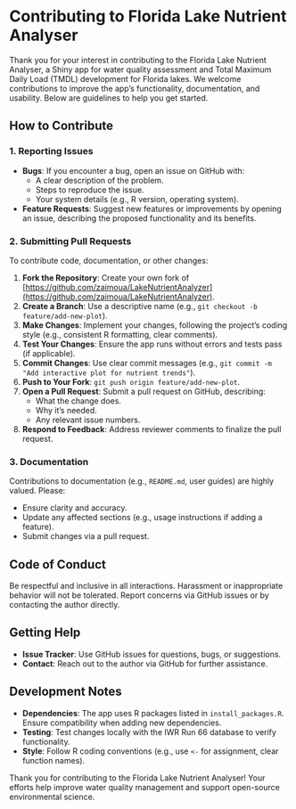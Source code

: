 # Contributing to Florida Lake Nutrient Analyser

Thank you for your interest in contributing to the Florida Lake Nutrient Analyser, a Shiny app for water quality assessment and Total Maximum Daily Load (TMDL) development for Florida lakes. We welcome contributions to improve the app’s functionality, documentation, and usability. Below are guidelines to help you get started.

## How to Contribute

### 1. Reporting Issues
- **Bugs**: If you encounter a bug, open an issue on GitHub with:
  - A clear description of the problem.
  - Steps to reproduce the issue.
  - Your system details (e.g., R version, operating system).
- **Feature Requests**: Suggest new features or improvements by opening an issue, describing the proposed functionality and its benefits.

### 2. Submitting Pull Requests
To contribute code, documentation, or other changes:
1. **Fork the Repository**: Create your own fork of [https://github.com/zaimoua/LakeNutrientAnalyzer](https://github.com/zaimoua/LakeNutrientAnalyzer).
2. **Create a Branch**: Use a descriptive name (e.g., `git checkout -b feature/add-new-plot`).
3. **Make Changes**: Implement your changes, following the project’s coding style (e.g., consistent R formatting, clear comments).
4. **Test Your Changes**: Ensure the app runs without errors and tests pass (if applicable).
5. **Commit Changes**: Use clear commit messages (e.g., `git commit -m "Add interactive plot for nutrient trends"`).
6. **Push to Your Fork**: `git push origin feature/add-new-plot`.
7. **Open a Pull Request**: Submit a pull request on GitHub, describing:
   - What the change does.
   - Why it’s needed.
   - Any relevant issue numbers.
8. **Respond to Feedback**: Address reviewer comments to finalize the pull request.

### 3. Documentation
Contributions to documentation (e.g., `README.md`, user guides) are highly valued. Please:
- Ensure clarity and accuracy.
- Update any affected sections (e.g., usage instructions if adding a feature).
- Submit changes via a pull request.

## Code of Conduct
Be respectful and inclusive in all interactions. Harassment or inappropriate behavior will not be tolerated. Report concerns via GitHub issues or by contacting the author directly.

## Getting Help
- **Issue Tracker**: Use GitHub issues for questions, bugs, or suggestions.
- **Contact**: Reach out to the author via GitHub for further assistance.

## Development Notes
- **Dependencies**: The app uses R packages listed in `install_packages.R`. Ensure compatibility when adding new dependencies.
- **Testing**: Test changes locally with the IWR Run 66 database to verify functionality.
- **Style**: Follow R coding conventions (e.g., use `<-` for assignment, clear function names).

Thank you for contributing to the Florida Lake Nutrient Analyser! Your efforts help improve water quality management and support open-source environmental science.

